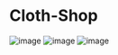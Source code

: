 # Cloth-Shop
![image](https://github.com/rohit0223/Cloth-Shop-PHP/assets/126228916/2f66987e-edc9-4eff-9bc3-b2e9eb924585)
![image](https://github.com/rohit0223/Cloth-Shop-PHP/assets/126228916/03cd3ee4-59f9-4fb9-ad40-691d5e1194df)
![image](https://github.com/rohit0223/Cloth-Shop-PHP/assets/126228916/d153d516-e508-49d4-9554-d3e1efe82b9e)
